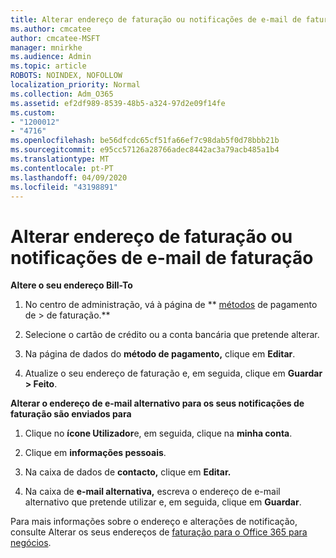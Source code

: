 ```yaml
---
title: Alterar endereço de faturação ou notificações de e-mail de faturação
ms.author: cmcatee
author: cmcatee-MSFT
manager: mnirkhe
ms.audience: Admin
ms.topic: article
ROBOTS: NOINDEX, NOFOLLOW
localization_priority: Normal
ms.collection: Adm_O365
ms.assetid: ef2df989-8539-48b5-a324-97d2e09f14fe
ms.custom:
- "1200012"
- "4716"
ms.openlocfilehash: be56dfcdc65cf51fa66ef7c98dab5f0d78bbb21b
ms.sourcegitcommit: e95cc57126a28766adec8442ac3a79acb485a1b4
ms.translationtype: MT
ms.contentlocale: pt-PT
ms.lasthandoff: 04/09/2020
ms.locfileid: "43198891"
---
```

# <a name="change-billing-address-or-billing-email-notifications"></a>Alterar endereço de faturação ou notificações de e-mail de faturação

**Altere o seu endereço Bill-To**

1. No centro de administração, vá à página de ** [métodos](https://go.microsoft.com/fwlink/p/?linkid=2018806) de pagamento de > de faturação.**

2. Selecione o cartão de crédito ou a conta bancária que pretende alterar.

3. Na página de dados do **método de pagamento,** clique em **Editar**.

4. Atualize o seu endereço de faturação e, em seguida, clique em **Guardar > Feito**.

**Alterar o endereço de e-mail alternativo para os seus notificações de faturação são enviados para** 

1. Clique no **ícone Utilizador**e, em seguida, clique na **minha conta**.

2. Clique em **informações pessoais**.

3. Na caixa de dados de **contacto,** clique em **Editar.**

4. Na caixa de **e-mail alternativa,** escreva o endereço de e-mail alternativo que pretende utilizar e, em seguida, clique em **Guardar**.

Para mais informações sobre o endereço e alterações de notificação, consulte Alterar os seus endereços de [faturação para o Office 365 para negócios](https://docs.microsoft.com/microsoft-365/commerce/billing-and-payments/change-your-billing-addresses?view=o365-worldwide).
